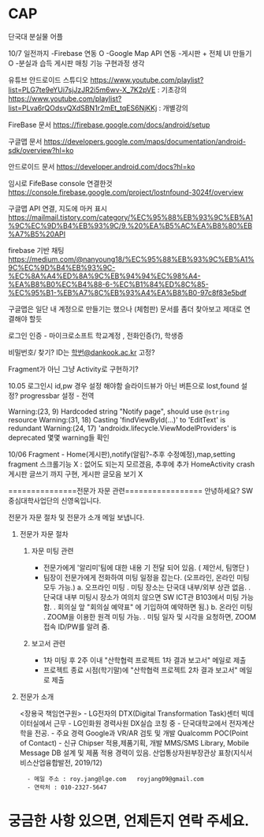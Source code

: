 # CAP

단국대 분실물 어플

10/7 일전까지
-Firebase 연동 O
-Google Map API 연동
-게시판 + 전체 UI 만들기 O
-분실과 습득 게시판 매칭 기능 구현과정 생각

유튜브 안드로이드 스튜디오
https://www.youtube.com/playlist?list=PLG7te9eYUi7sjJzJR2i5m6wv-X_7K2pVE : 기초강의
https://www.youtube.com/playlist?list=PLva6rQOdsvQXdSBN1r2mEt_tqES6NjKKj : 개별강의

FireBase 문서
https://firebase.google.com/docs/android/setup

구글맵 문서
https://developers.google.com/maps/documentation/android-sdk/overview?hl=ko

안드로이드 문서
https://developer.android.com/docs?hl=ko

임시로 FifeBase console 연결한것
https://console.firebase.google.com/project/lostnfound-3024f/overview

구글맵 API 연결, 지도에 마커 표시
https://mailmail.tistory.com/category/%EC%95%88%EB%93%9C%EB%A1%9C%EC%9D%B4%EB%93%9C/9.%20%EA%B5%AC%EA%B8%80%EB%A7%B5%20API

firebase 기반 채팅
https://medium.com/@nanyoung18/%EC%95%88%EB%93%9C%EB%A1%9C%EC%9D%B4%EB%93%9C-%EC%8A%A4%ED%8A%9C%EB%94%94%EC%98%A4-%EA%B8%B0%EC%B4%88-6-%EC%B1%84%ED%8C%85-%EC%95%B1-%EB%A7%8C%EB%93%A4%EA%B8%B0-97c8f83e5bdf

구글맵은 일단 내 계정으로 만들기는 했으나 (체험판)
문서를 좀더 찾아보고 제대로 연결해야 할듯

로그인 인증 - 마이크로소프트 학교계정 , 전화인증(?), 학생증 

비밀번호/ 찾기?
ID는 학번@dankook.ac.kr 고정?

Fragment가 아닌 그냥 Activity로 구현하기?


10.05
로그인시 id,pw 경우 설정 해야함
슬라이드뷰가 아닌 버튼으로 lost,found 설정?
progressbar 설정 - 전역

Warning:(23, 9) Hardcoded string "Notify page", should use `@string` resource
Warning:(31, 18) Casting 'findViewById(...)' to 'EditText' is redundant
Warning:(24, 17) 'androidx.lifecycle.ViewModelProviders' is deprecated
몇몇 warning들 확인

10/06
Fragment - Home(게시판),notify(알림?-추후 수정예정),map,setting fragment
스크롤기능 X : 없어도 되는지 모르겠음, 추후에 추가
HomeActivity crash
게시판 글쓰기 까지 구현, 게시판 글모음 보기 X

===============전문가 자문 관련=================
안녕하세요?
SW중심대학사업단의 신영옥입니다.

전문가 자문 절차 및 전문가 소개 메일 보냅니다.

1. 전문가 자문 절차

    1) 자문 미팅 관련 
        - 전문가에게 '알리미'팀에 대한 내용 기 전달 되어 있음. ( 제안서, 팀명단 )
        - 팀장이 전문가에게 전화하여 미팅 일정을 잡는다. (오프라인, 온라인 미팅 모두 가능.)
           a. 오프라인 미팅
               . 미팅 장소는 단국대 내부/외부 상관 없음.
               . 단국대 내부 미팅시 장소가 여의치 않으면 SW ICT관 B103에서 미팅 가능함.
               . 회의실 앞 "회의실 예약표" 에 기입하여 예약하면 됨.)
            b. 온라인 미팅
                . ZOOM을 이용한 원격 미팅 가능.
                . 미팅 일자 및 시각을 요청하면, ZOOM 접속 ID/PW를 알려 줌.

    2) 보고서 관련
        - 1차 미팅 후 2주 이내 "산학협력 프로젝트 1차 결과 보고서" 메일로 제출
        -  프로젝트 종료 시점(학기말)에 "산학협력 프로젝트 2차 결과 보고서" 메일로 제출

2. 전문가 소개

    <장용국 책임연구원>
        -  LG전자의 DTX(Digital Transformation Task)센터 빅데이터실에서 근무
        -  LG인화원 경력사원 DX실습 코칭 중
        -  단국대학교에서 전자계산학을 전공.
        - 주요 경력
          Google과 VR/AR 검토 및 개발
          Qualcomm POC(Point of Contact) - 신규 Chipser 적용,제품기획, 개발
          MMS/SMS Library, Mobile Message DB 설계 및 제품 적용 경력이 있음.
          산업통상자원부장관상 표창(지식서비스산업융합발전, 2019/12)
        
         - 메일 주소 : roy.jang@lge.com   royjang09@gmail.com
         - 연락처 : 010-2327-5647
 
  궁금한 사항 있으면, 언제든지 연락 주세요.
  ==================================================================

